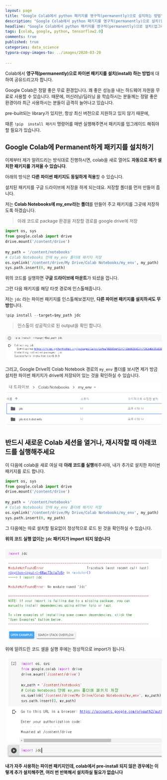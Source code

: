 ```yaml
---
layout: page
title: "Google Colab에서 python 패키지를 영구적(permanently)으로 설치하는 방법"
description: "Google Colab에서 python 패키지를 영구적(permanently)으로 설치(업그레이드)하는 방법에 대하여 알려드립니다."
headline: "Google Colab에서 python 패키지를 영구적(permanently)으로 설치(업그레이드)하는 방법에 대하여 알려드립니다."
tags: [colab, google, python, tensorflow2.0]
comments: true
published: true
categories: data_science
typora-copy-images-to: ../images/2020-03-20

---
```




Colab에서 **영구적(permanently)으로 파이썬 패키지를 설치(install) 하는 방법**에 대하여 공유드리고자 합니다. 

Google Colab은 정말 좋은 무료 환경입니다. 꽤 좋은 성능을 내는 하드웨어 자원을 무료로 사용할 수 있습니다. 때문에, 머신러닝/딥러닝 을 학습하시는 분들께는 정말 좋은 환경이라 최근 사용하시는 분들이 급격히 늘어나고 있습니다.

pre-built되는 library가 있지만, 항상 최신 버전으로 지원하고 있지 않기 때문에,

때론 `!pip  install 패키지` 명령어를 매번 실행해주면서 패키지를 업그레이드 해줘야할 필요가 있습니다.



## Google Colab에 Permanent하게 패키지를 설치하기

이제부터 제가 알려드리는 방식대로 진행하시면, colab을 새로 열어도 **자동으로 제가 설치한 패키지를 가져올 수 있습니다**.

아래의 방식은 **다른 파이썬 패키지도 동일하게 적용**할 수 있습니다.



설치된 패키지를 구글 드라이브에 저장을 하게 되는데요. 저장할 폴더를 먼저 만들어 줍니다.

저는 **Colab Notebooks에 my_env라는 폴더**를 만들어 주고 패키지를 그곳에 저장하도록 하겠습니다.



> 아래 코드로 package 환경을 저장할 경로를 google drive에 저장

```python
import os, sys
from google.colab import drive
drive.mount('/content/drive')

my_path = '/content/notebooks'
# Colab Notebooks 안에 my_env 폴더에 패키지 저장
os.symlink('/content/drive/My Drive/Colab Notebooks/my_env', my_path)
sys.path.insert(0, my_path)
```



위의 코드를 실행하면 **구글 드라이브에 마운트**가 되셨을 껍니다.

그런 다음 패키지를 해당 타겟 경로에 인스톨해줍니다.

저는 `jdc` 라는 파이썬 패키지를 인스톨해보겠지만, **다른 파이썬 패키지를 설치하셔도 무방**합니다.

```python
!pip install --target=$my_path jdc
```



> 인스톨이 성공적으로 된 output을 확인 합니다.

![image-20200326165906593](../images/2020-03-20/image-20200326165906593.png)



그리고, Google Drive의 Colab Notebook 경로의 `my_env` 폴더를 보시면 제가 방금 설치한 파이썬 패키지가 drive에 저장되어 있는 것을 확인하실 수 있습니다.



![image-20200326170045973](../images/2020-03-20/image-20200326170045973.png)



## 반드시 새로운 Colab 세션을 열거나, 재시작할 때 아래코드를 실행해주세요

이 다음에 colab을 새로 여실 때 **아래 코드를 실행**해주셔야, 내가 추가로 설치한 파이썬 패키지를 로드 합니다.

```python
import os, sys
from google.colab import drive
drive.mount('/content/drive')

my_path = '/content/notebooks'
# Colab Notebooks 안에 my_env 폴더에 패키지 저장
os.symlink('/content/drive/My Drive/Colab Notebooks/my_env', my_path)
sys.path.insert(0, my_path)
```

그 다음에는 따로 설치할 필요없이 정상적으로 로드 된 것을 확인하실 수 있습니다.



**위의 코드 실행 없이는 `jdc` 패키지가 import 되지 않습니다**

![image-20200326170255755](../images/2020-03-20/image-20200326170255755.png)



위에 알려드린 코드 셀을 실행 후에는 정상적으로 import가 됩니다.

![image-20200326170418419](../images/2020-03-20/image-20200326170418419.png)



**내가 자주 사용하는 파이썬 패키지인데, colab에서 pre-install 되지 않은 경우에는 이렇게 추가 설치해주면, 여러 번 반복해서 설치하실 필요가 없습니다**



